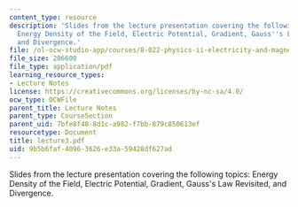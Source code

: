```yaml
---
content_type: resource
description: 'Slides from the lecture presentation covering the following topics:
  Energy Density of the Field, Electric Potential, Gradient, Gauss''s Law Revisited,
  and Divergence.'
file: /ol-ocw-studio-app/courses/8-022-physics-ii-electricity-and-magnetism-fall-2004/9b5b6faf40963626e33a59428df627ad_lecture3.pdf
file_size: 206600
file_type: application/pdf
learning_resource_types:
- Lecture Notes
license: https://creativecommons.org/licenses/by-nc-sa/4.0/
ocw_type: OCWFile
parent_title: Lecture Notes
parent_type: CourseSection
parent_uid: 7bfe8f48-8d1c-a982-f7bb-879c850613ef
resourcetype: Document
title: lecture3.pdf
uid: 9b5b6faf-4096-3626-e33a-59428df627ad
---
```

Slides from the lecture presentation covering the following topics: Energy Density of the Field, Electric Potential, Gradient, Gauss's Law Revisited, and Divergence.